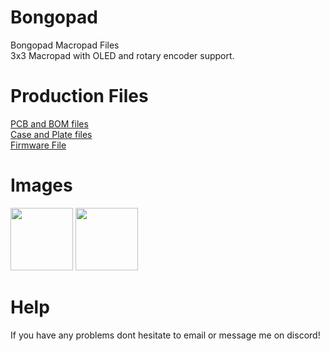 # Bongopad
Bongopad Macropad Files\
3x3 Macropad with OLED and rotary encoder support.

# Production Files
[PCB and BOM files](/PCB/)\
[Case and Plate files](/3D%20Files/)\
[Firmware File](/Firmware/bongopad_vial.hex)

# Images
<img src="https://github.com/user-attachments/assets/b388101b-f142-48e4-b80c-f249e3aaf163" width="100">
<img src="https://github.com/user-attachments/assets/538c0f07-6ea4-4cfc-a689-66298cb31a3a" width="100">

# Help
If you have any problems dont hesitate to email or message me on discord!